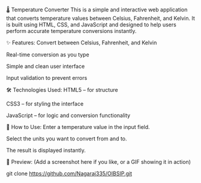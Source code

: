 🌡️ Temperature Converter
This is a simple and interactive web application that converts temperature values between Celsius, Fahrenheit, and Kelvin. It is built using HTML, CSS, and JavaScript and designed to help users perform accurate temperature conversions instantly.

✨ Features:
Convert between Celsius, Fahrenheit, and Kelvin

Real-time conversion as you type

Simple and clean user interface

Input validation to prevent errors

🛠️ Technologies Used:
HTML5 – for structure

CSS3 – for styling the interface

JavaScript – for logic and conversion functionality

📌 How to Use:
Enter a temperature value in the input field.

Select the units you want to convert from and to.

The result is displayed instantly.

📸 Preview:
(Add a screenshot here if you like, or a GIF showing it in action)

git clone https://github.com/Nagaraj335/OIBSIP.git



